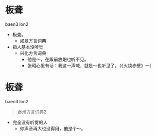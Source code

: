# 板聋
baen3 lon2
+ 极聋。
  * 如皋方言词典
+ 指人基本没听觉
  * 兴化方言词典
    - 他是～，在跟前放炮也听不见。
    - 张昭心里有话：我这一声喊，就是～也听见了。（《火烧赤壁》一）


# 板聋
baen3 lon2
> 泰州方言词典2
- 完全没有听觉的人
  - 你声音再大也没得用，他是个～。